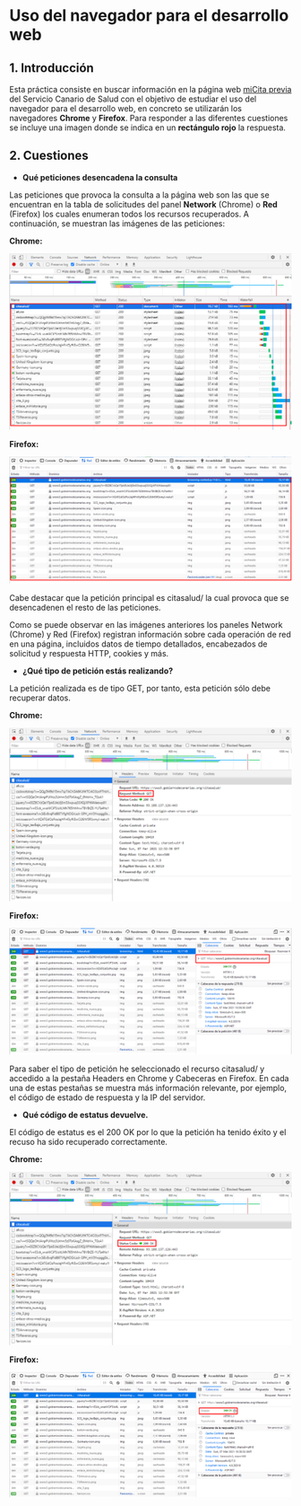 # Uso del navegador para el desarrollo web

## 1. Introducción

Esta práctica consiste en buscar información en la página web [miCita previa](https://www3.gobiernodecanarias.org/citasalud/) del Servicio Canario de Salud con el objetivo de estudiar el uso del navegador para el desarrollo web, en concreto se utilizarán los navegadores **Chrome** y **Firefox**. Para responder a las diferentes cuestiones se incluye una imagen donde se indica en un **rectángulo rojo** la respuesta.

## 2. Cuestiones

* **Qué peticiones desencadena la consulta**

Las peticiones que provoca la consulta a la página web son las que se encuentran en la tabla de solicitudes del panel **Network** (Chrome) o **Red** (Firefox) los cuales enumeran todos los recursos recuperados. A continuación, se muestran las imágenes de las peticiones:

**Chrome:**

![Peticiones en Chrome](img/Chrome/peticiones_realizadas.png)

**Firefox:**

![Peticiones en Firefox](img/Firefox/peticiones_realizadas.png)

Cabe destacar que la petición principal es citasalud/ la cual provoca que se desencadenen el resto de las peticiones.

Como se puede observar en las imágenes anteriores los paneles Network (Chrome) y Red (Firefox) registran información sobre cada operación de red en una página, incluidos datos de tiempo detallados, encabezados de solicitud y respuesta HTTP, cookies y más.

* **¿Qué tipo de petición estás realizando?**

La petición realizada es de tipo GET, por tanto, esta petición sólo debe recuperar datos.

**Chrome:**

![Tipo de peticion en Chrome](img/Chrome/tipo_peticion.png)

**Firefox:**

![Tipo de peticion en Firefox](img/Firefox/tipo_peticion.png)

Para saber el tipo de petición he seleccionado el recurso citasalud/ y accedido a la pestaña Headers en Chrome y Cabeceras en Firefox. En  cada una de estas pestañas se muestra más información relevante, por ejemplo, el código de estado de respuesta y la IP del servidor.

* **Qué código de estatus devuelve.**

El código de estatus es el 200 OK por lo que la petición ha tenido éxito y el recuso ha sido recuperado correctamente.

**Chrome:**

![Codigo de estatus en Chrome](img/Chrome/codigo_estatus.png)

**Firefox:**

![Codigo de estatus en Firefox](img/Firefox/codigo_estatus.png)
